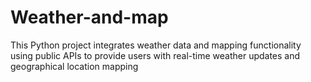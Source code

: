 # Weather-and-map
This Python project integrates weather data and mapping functionality using public APIs to provide users with real-time weather updates and geographical location mapping
